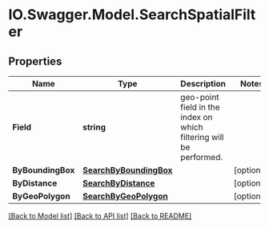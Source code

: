 # IO.Swagger.Model.SearchSpatialFilter
## Properties

Name | Type | Description | Notes
------------ | ------------- | ------------- | -------------
**Field** | **string** | geo-point field in the index on which filtering will be performed. | 
**ByBoundingBox** | [**SearchByBoundingBox**](SearchByBoundingBox.md) |  | [optional] 
**ByDistance** | [**SearchByDistance**](SearchByDistance.md) |  | [optional] 
**ByGeoPolygon** | [**SearchByGeoPolygon**](SearchByGeoPolygon.md) |  | [optional] 

[[Back to Model list]](../README.md#documentation-for-models) [[Back to API list]](../README.md#documentation-for-api-endpoints) [[Back to README]](../README.md)

